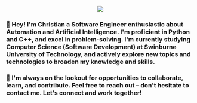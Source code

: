 <p align="center">
  <img src="https://discord-readme-badge.vercel.app/api?id=910033554644295750">
</p>

<h3>👋 Hey! I'm Christian a Software Engineer enthusiastic about Automation and Artificial Intelligence. I'm proficient in Python and C++, and excel in problem-solving. I'm currently studying Computer Science (Software Development) at Swinburne University of Technology, and actively explore new topics and technologies to broaden my knowledge and skills.</h3>

<h3>🔗 I'm always on the lookout for opportunities to collaborate, learn, and contribute. Feel free to reach out – don't hesitate to contact me. Let's connect and work together!</h3>
